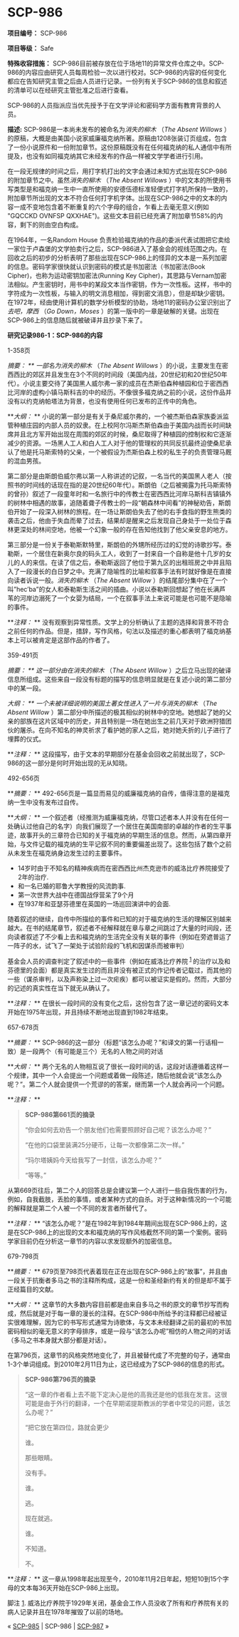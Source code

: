 # SCP-986
                        


**项目编号：** SCP-986

**项目等级：** Safe

**特殊收容措施：** SCP-986目前被存放在位于场地11的异常文件仓库之中。SCP-986的内容应由研究人员每周检验一次以进行校对。SCP-986的内容的任何变化都应在告知研究主管之后由人员进行记录。一份列有关于SCP-986的信息和叙述的清单可以在经研究主管批准之后进行查看。

SCP-986的人员指派应当优先授予于在文学评论和密码学方面有教育背景的人员。

**描述:** SCP-986是一本尚未发布的被命名为*消失的柳木* （*The Absent Willows* ）的原稿，大概是由美国小说家威廉福克纳所著。原稿由1208张装订页组成，包含了一份小说原件和一份附加章节。这份原稿既没有在任何福克纳的私人通信中有所提及，也没有如同福克纳其它未经发布的作品一样被文学学者进行引用。

在一段无规律的时间之后，用打字机打出的文字会通过未知方式出现在SCP-986的附加章节之中。虽然*消失的柳木* （*The Absent Willows* ）中的文本的所使用书写类型是和福克纳一生中一直所使用的安德伍德标准轻便式打字机所保持一致的，附加章节所出现的文本不符合任何打字机字体。出现在SCP-986之中的文本的内容一成不变地包含着不断重复的六个字母的组合，乍看上去毫无意义(例如
"GQCCKD OVNFSP QXXHAE")。这些文本目前已经充满了附加章节58%的内容，剩下的则由空白构成。

在1964年，一名Random House 负责检验福克纳的作品的委派代表试图把它卖给一家位于卢森堡的文学拍卖行之后，SCP-986进入了基金会的视线范围之内。在回收之后的初步的分析表明了那些出现在SCP-986上的怪异的文本是一系列加密的信息。密码学家很快就认识到密码的模式是书加密法（书加密法(Book Cipher)，也称为运动密钥加密法(Running
Key Cipher)，其思路与Vernam加密法相似。产生密钥时，用书中的某段文本当作密钥，作为一次性板。这样，书中的字符成为一次性板，与输入的明文消息相加，得到密文消息），但是却缺少密钥。在1972年，经由使用计算机的数学分析模型的协助，场地11的密码办公室识别出了*去吧，摩西* （*Go Down，Moses* ）的第一版中的一章是破解的关键。出现在SCP-986上的信息随后就被破译并且抄录下来了。

**研究记录986-1：SCP-986的内容** 

1-358页

***摘要：* ** 一部名为*消失的柳木* （*The Absent
Willows* ）的小说，主要发生在密西西比的郊区并且发生在3个不同的时间段（美国内战，20世纪初和20世纪50年代）。小说主要交待了美国黑人威尔弗一家的成员在杰斯伯森种植园和位于密西西比河岸的虚构小镇马斯科吉的中的经历。不像很多福克纳之前的小说，这份作品并没有以约克纳帕塔法为背景，也没有使用任何已发布的正传中的角色。

***大纲：* ** 小说的第一部分是有关于桑尼威尔弗的，一个被杰斯伯森家族委派监管种植庄园的内部人员的奴隶。在上校阿尔冯斯杰斯伯森由于美国内战而长时间缺席并且北方军开始出现在周围的郊区的时候，桑尼取得了种植园的控制权和它逐渐减少的资源。一场黑人工人和白人工人对于他的管理权的共同反抗最终迫使桑尼承认了他是托马斯索特的父亲，一个被假设为杰斯伯森上校的私生子的负责管理马厩的混血男孩。

第二部分是由斯朗伯威尔弗以第一人称讲述的记叙，一名当代的美国黑人老人（按照书的时间线的话现在指的是20世纪60年代）。斯朗伯（之后被揭露为托马斯索特的曾孙）叙述了一段童年时和一名旅行中的传教士在密西西比河岸马斯科吉镇镇外的树林中相遇的故事，追随着聋子传教士的一段“朝森林中间看”的神秘劝告，斯朗伯开始了一段深入树林的旅程。在一场让斯朗伯失去了他的右手食指的野生熊类的袭击之后，他由于失血而晕了过去，结果却是醒来之后发现自己身处于一处位于森林更深处的林间空地，他被一个幻象一般的存在告知他找到了他父亲安息的地方。

第三部分是一份关于泰勒斯默特里，斯朗伯的外甥所经历过的幻觉的诗歌抄写。泰勒斯，一个居住在新奥尔良的码头工人，收到了一封来自一个自称是他十几岁的女儿的人的来信。在读了信之后，泰勒斯返回了他位于第九区的出租班房之中并且陷入了一段漫长的白日梦之中。充满了隐喻性的比喻和叙事手法有时就好像是在直接向读者诉说一般。*消失的柳木* （*The Absent Willow* ）的结尾部分集中在了一个叫”hec’ba”的女人和泰勒斯生活之间的插曲。小说以泰勒斯回想起了他在长满芦苇的河岸边溺死了一个女婴为结局，一个在叙事手法上来说可能是也可能不是隐喻的事件。

***注释：* ** 没有观察到异常性质。文学上的分析确认了主题的选择和背景不符合之前任何的作品。但是，措辞，写作风格，句法以及描述的重心都表明了福克纳基本上可以被肯定是这部作品的作者了。

359-491页

***摘要：* ** 这一部分由在*消失的柳木* （*The Absent Willow* ）之后立马出现的破译信息所组成。这些来自一段没有标题的描写的信息明显就是在复述小说的第二部分中的某一段。

***大纲：* ** 一个未被详细说明的美国土著女性进入了一片与*消失的柳木* （*The Absent Willow* ）第二部分中所描述的极其相似的树林中的空地。她想起了她的父亲的部族在这片区域中的历史，并且特别是一场在她出生之前几天对于欧洲狩猎团伙的屠杀。在向不知名的神灵祈求了看护她的家人之后，她对她夭折的儿子进行了埋葬的仪式。

***注释：* ** 这段描写，由于文本的早期部分在基金会回收之前就出现了，SCP-986的这一部分是何时开始出现的无从知晓。

492-656页

***摘要：* ** 492-656页是一篇显而易见的威廉福克纳的自传，值得注意的是福克纳一生中没有发布过自传。

***大纲：* ** 一个叙述者（经推测为威廉福克纳，尽管口述者本人并没有在任何一处确认过他自己的名字）向我们展现了一个居住在美国南部的卓越的作者的生平事迹，故事开头的三章符合已知的关于福克纳的早期生活的信息。然而，从第四章开始，与文件记载的福克纳的生平记叙不同的重要偏差出现了。这些包括了数个之前从未发生在福克纳身边发生过的主要事件。

- 14岁时由于不知名的精神疾病而在密西西比州杰克逊市的威洛比疗养院接受了2年的治疗.
- 和一名已婚的耶鲁大学教授的风流韵事.
- 第一次世界大战中在德国战俘营呆了9个月
- 在1937年和亚瑟芬德里在英国的一场巡回演讲中的会面.

随着叙述的继续，自传中所描绘的事件和已知的对于福克纳的生活的理解区别越来越大。在书的结尾章节，叙述者不经解释就在章与章之间跳过了大量的时间段，还向读者叙述了不少看上去和福克纳的生活完全没有关联的事件（例如在旁遮普运了一阵子的水，试飞了一架处于试验阶段的飞机和因谋杀而被审判）

基金会人员的调查判定了叙述中的一些事件（例如在威洛比疗养院<sup class='footnoteref'>
 <a shape='rect' class='footnoteref' id='footnoteref-1' href='javascript:;' onclick='WIKIDOT.page.utils.scrollToReference(&apos;footnote-1&apos;)'>1</a>
</sup>的治疗以及和芬德里的会面）都是真实发生过的而且并没有被正式的作记传者记载过，而其他的一些（谋杀审判，以及声称染上过一次疟疾）都可以被证实是假的。然而，大部分的记述的真实性在当下就无从确认了。

***注释：* ** 在很长一段时间的没有变化之后，这份包含了这一章记述的密码文本开始在1975年出现，并且持续不断地出现直到1982年结束。

657-678页

***摘要：* ** SCP-986的这一部分（标题“该怎么办呢？”和译文的第一行话相一致）是一段两个（有可能是三个）无名的人物之间的对话

***大纲：* ** 两个无名的人物相互说了很长一段时间的话，这段对话遵循着这样一个规律，其中一个人会提出一个问题或着做一段陈述，随后他就会说“该怎么办呢？”。第二个人就会提供一个荒谬的的答案，继而第一个人就会再问一个问题。

***注释：* ** 


> **SCP-986第661页的摘录** 
> 
> “你会如何去劝告一个朋友他们也需要照顾好自己呢？该怎么办呢？”
> 
> “在他的口袋里装满25分硬币，让每一次都像第二次一样。”
> 
> “玛尔塔姨妈今天给我写了一封信，该怎么办呢？”
> 
> “等等。”
> 

从第669页往后，第二个人的回答总是会建议第一个人进行一些自我伤害的行为，例如，自我截肢，丢脸的事情，或者某种方式的自杀。对于这种新情况的一个可能的解释就是第二个人被一个不同的发言者所替代了。

***注释：* ** “该怎么办呢？”是在1982年到1984年期间出现在SCP-986上的，这是在SCP-986上的出现的文本和福克纳的写作风格截然不同的第一个案例。密码学家目前仍在分析这一章节的内容以求发现额外的加密信息。

679-798页

***摘要：* ** 679页至798页代表着现在正在出现在SCP-986上的“故事”，并且由一段关于抗衡者多马之书的注释所构成，这是一份和圣经新约有关的但是却不属于正经篇目的文献。

***大纲：* ** 这章节的大多数内容目前都是由来自多马之书的原文的章节抄写而构成，然后就是对于每一章的漫长的注释。在SCP-986中所给予的注释都已经被证实很难理解，因为它的书写形式通常为诗歌体，与文本未经翻译之前的最初的书加密码相似的毫无意义的字母排序，或是一段与“该怎么办呢”相仿的人物之间的对话（多马之书本身就大部分都是对话）。

在第796页，这章节的风格突然地变化了，并且被替代成了不完整的句子，通常由1-3个单词组成。到2010年2月11日为止，这已经成为了SCP-986的信息的形式。


> **SCP-986第796页的摘录** 
> 
> “这一章的作者看上去不能下定决心是他的高我还是他的低我在发言。这很可能是由于外行的翻译，一个在早期诺提斯教派的学者中常见的问题，该怎么办呢？”
> 
> “把它放在第四位，路就会更少
> 
> 谁。
> 
> 那些眼睛。
> 
> 没有手。
> 
> 谁。
> 
> 逃。
> 
> 现在就逃。
> 
> 谁。
> 
> 不知道。
> 
> 不。
> 

***注释：* ** 这一章从1998年起出现至今，2010年11月2日年起，短短10到15个字母的文本每36天开始在SCP-986上出现。


脚注
<a shape='rect' href='javascript:;' onclick='WIKIDOT.page.utils.scrollToReference(&apos;footnoteref-1&apos;)'>1</a>. 威洛比疗养院于1929年关闭，基金会工作人员没收了所有和疗养院有关的病人记录并且在1978年摧毁了以前的场地。



« [SCP-985](/scp-985) | SCP-986 | [SCP-987](/scp-987) »





                    